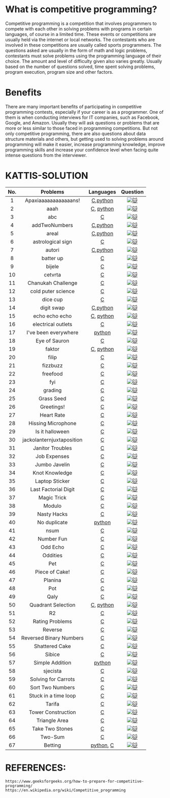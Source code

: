 # What is competitive programming?
Competitive programming is a competition that involves programmers to compete with each other in solving problems with programs in certain languages, of course in a limited time. These events or competitions are usually held via the internet or local networks. The contestants who are involved in these competitions are usually called sports programmers. The questions asked are usually in the form of math and logic problems, contestants must solve problems using the programming language of their choice. The amount and level of difficulty given also varies greatly. Usually based on the number of questions solved, time spent solving problems, program execution, program size and other factors.

# Benefits
There are many important benefits of participating in competitive programming contests, especially if your career is as a programmer. One of them is when conducting interviews for IT companies, such as Facebook, Google, and Amazon. Usually they will ask questions or problems that are more or less similar to those faced in programming competitions. But not only competitive programming, there are also questions about data structure materials and others, but getting used to solving problems around programming will make it easier, increase programming knowledge, improve programming skills and increase your confidence level when facing quite intense questions from the interviewer.


# KATTIS-SOLUTION
|No.|Problems|Languages|Question|
|:-:|:------:|:-------:|:------:|
|1|Apaxiaaaaaaaaaaaans!|[C](https://github.com/jon-brandy/kattis-prob-solving/blob/ec8e728ab02c702d147ae1a7304a95cf6b34ef26/Source-Code/Apaxiaaaaaaaaaaaans!.c),[python](https://github.com/jon-brandy/kattis-prob-solving/blob/ec8e728ab02c702d147ae1a7304a95cf6b34ef26/Source-Code/apaxiaaans.py)|[![:cat:](https://open.kattis.com/favicon)](https://open.kattis.com/problems/apaxiaaans)|
|2|aaah|[C](https://github.com/jon-brandy/kattis-prob-solving/blob/ec8e728ab02c702d147ae1a7304a95cf6b34ef26/Source-Code/aaah.c), [python](https://github.com/jon-brandy/kattis-prob-solving/blob/ec8e728ab02c702d147ae1a7304a95cf6b34ef26/Source-Code/aaah.py)|[![:cat:](https://open.kattis.com/favicon)](https://open.kattis.com/problems/aaah)|
|3|abc|[C](https://github.com/jon-brandy/kattis-prob-solving/blob/157098882bb45af18efca1bc13c41e1a4df1bc44/Source-Code/abc.c)|[![:cat:](https://open.kattis.com/favicon)](https://open.kattis.com/problems/abc)|
|4|addTwoNumbers|[C](https://github.com/jon-brandy/kattis-prob-solving/blob/0bf0877892143424c5851c5f743c54175b7e823f/Source-Code/add-two-numbers.c),[python](https://github.com/jon-brandy/kattis-prob-solving/blob/e99171a07b75af5a6d4349154534fcf65e1867f2/Source-Code/addtwonumbers.py)|[![:cat:](https://open.kattis.com/favicon)](https://open.kattis.com/problems/addtwonumbers)|
|5|areal|[C](https://github.com/jon-brandy/kattis-prob-solving/blob/0bf0877892143424c5851c5f743c54175b7e823f/Source-Code/areal.c),[python](https://github.com/jon-brandy/kattis-prob-solving/blob/be2bf68365b825ef13b657ac63d13fa4fee5b28d/Source-Code/areal.py)|[![:cat:](https://open.kattis.com/favicon)](https://open.kattis.com/problems/areal)|
|6|astrological sign|[C](https://github.com/jon-brandy/kattis-prob-solving/blob/3387dae0b2c58ca985c119df507effe468832f32/Source-Code/astrologicalsign.c)|[![:cat:](https://open.kattis.com/favicon)](https://open.kattis.com/problems/astrologicalsign)|
|7|autori|[C](https://github.com/jon-brandy/kattis-prob-solving/blob/3387dae0b2c58ca985c119df507effe468832f32/Source-Code/autori.c),[python](https://github.com/jon-brandy/kattis-prob-solving/blob/3387dae0b2c58ca985c119df507effe468832f32/Source-Code/autori.py)|[![:cat:](https://open.kattis.com/favicon)](https://open.kattis.com/problems/autori)|
|8|batter up|[C](https://github.com/jon-brandy/kattis-prob-solving/blob/3387dae0b2c58ca985c119df507effe468832f32/Source-Code/batter-up.c)|[![:cat:](https://open.kattis.com/favicon)](https://open.kattis.com/problems/batterup)|
|9|bijele|[C](https://github.com/jon-brandy/kattis-prob-solving/blob/3387dae0b2c58ca985c119df507effe468832f32/Source-Code/bijele.c)|[![:cat:](https://open.kattis.com/favicon)](https://open.kattis.com/problems/bijele)|
|10|cetvrta|[C](https://github.com/jon-brandy/kattis-prob-solving/blob/3387dae0b2c58ca985c119df507effe468832f32/Source-Code/cetvrta.c)|[![:cat:](https://open.kattis.com/favicon)](https://open.kattis.com/problems/cetvrta)|
|11|Chanukah Challenge|[C](https://github.com/jon-brandy/kattis-prob-solving/blob/3387dae0b2c58ca985c119df507effe468832f32/Source-Code/chanukah.c)|[![:cat:](https://open.kattis.com/favicon)](https://open.kattis.com/problems/chanukah)|
|12|cold puter science|[C](https://github.com/jon-brandy/kattis-prob-solving/blob/3387dae0b2c58ca985c119df507effe468832f32/Source-Code/cold-puter-science.c)|[![:cat:](https://open.kattis.com/favicon)](https://open.kattis.com/problems/cold)|
|13|dice cup|[C](https://github.com/jon-brandy/kattis-prob-solving/blob/3387dae0b2c58ca985c119df507effe468832f32/Source-Code/dicecup.c)|[![:cat:](https://open.kattis.com/favicon)](https://open.kattis.com/problems/dicecup)|
|14|digit swap|[C](https://github.com/jon-brandy/kattis-prob-solving/blob/3387dae0b2c58ca985c119df507effe468832f32/Source-Code/digitswap.c),[python](https://github.com/jon-brandy/kattis-prob-solving/blob/db34bfe97738febe1a7d43d55bd0931089113fe1/Source-Code/digitswap.py)|[![:cat:](https://open.kattis.com/favicon)](https://open.kattis.com/problems/digitswap)|
|15|echo echo echo|[C](https://github.com/jon-brandy/kattis-prob-solving/blob/db34bfe97738febe1a7d43d55bd0931089113fe1/Source-Code/echo-echo-echo.c), [python](https://github.com/jon-brandy/kattis-prob-solving/blob/173a832062f571053a76c0f4c571263c17440b4c/Source-Code/echoechoecho.py)|[![:cat:](https://open.kattis.com/favicon)](https://open.kattis.com/problems/echoechoecho)|
|16|electrical outlets|[C](https://github.com/jon-brandy/kattis-prob-solving/blob/eaa9808f2810ec609e61e4a37b1bdcce22c9f9c0/Source-Code/electrical-outlets.c)|[![:cat:](https://open.kattis.com/favicon)](https://open.kattis.com/problems/electricaloutlets)|
|17|I've been everywhere|[python](https://github.com/jon-brandy/kattis-prob-solving/blob/eaa9808f2810ec609e61e4a37b1bdcce22c9f9c0/Source-Code/everywhere.py)|[![:cat:](https://open.kattis.com/favicon)](https://open.kattis.com/problems/everywhere)|
|18|Eye of Sauron|[C](https://github.com/jon-brandy/kattis-prob-solving/blob/eaa9808f2810ec609e61e4a37b1bdcce22c9f9c0/Source-Code/eyeofsauron.c)|[![:cat:](https://open.kattis.com/favicon)](https://open.kattis.com/problems/eyeofsauron)|
|19|faktor|[C](https://github.com/jon-brandy/kattis-prob-solving/blob/eaa9808f2810ec609e61e4a37b1bdcce22c9f9c0/Source-Code/faktor.c), [python](https://github.com/jon-brandy/kattis-prob-solving/blob/0d43e7425f527457ea2339b5dd747db71322b8b4/Source-Code/faktor.py)|[![:cat:](https://open.kattis.com/favicon)](https://open.kattis.com/problems/faktor)|
|20|filip|[C](https://github.com/jon-brandy/kattis-prob-solving/blob/eaa9808f2810ec609e61e4a37b1bdcce22c9f9c0/Source-Code/filip.c)|[![:cat:](https://open.kattis.com/favicon)](https://open.kattis.com/problems/filip)|
|21|fizzbuzz|[C](https://github.com/jon-brandy/kattis-prob-solving/blob/eaa9808f2810ec609e61e4a37b1bdcce22c9f9c0/Source-Code/fizzbuzz.c)|[![:cat:](https://open.kattis.com/favicon)](https://open.kattis.com/problems/fizzbuzz)|
|22|freefood|[C](https://github.com/jon-brandy/kattis-prob-solving/blob/eaa9808f2810ec609e61e4a37b1bdcce22c9f9c0/Source-Code/freefood.c)|[![:cat:](https://open.kattis.com/favicon)](https://open.kattis.com/problems/freefood)|
|23|fyi|[C](https://github.com/jon-brandy/kattis-prob-solving/blob/eaa9808f2810ec609e61e4a37b1bdcce22c9f9c0/Source-Code/fyi.c)|[![:cat:](https://open.kattis.com/favicon)](https://open.kattis.com/problems/fyi)|
|24|grading|[C](https://github.com/jon-brandy/kattis-prob-solving/blob/eaa9808f2810ec609e61e4a37b1bdcce22c9f9c0/Source-Code/grading.c)|[![:cat:](https://open.kattis.com/favicon)](https://open.kattis.com/problems/grading)|
|25|Grass Seed|[C](https://github.com/jon-brandy/kattis-prob-solving/blob/eaa9808f2810ec609e61e4a37b1bdcce22c9f9c0/Source-Code/grassseed.c)|[![:cat:](https://open.kattis.com/favicon)](https://open.kattis.com/problems/grassseed)|
|26|Greetings!|[C](https://github.com/jon-brandy/kattis-prob-solving/blob/eaa9808f2810ec609e61e4a37b1bdcce22c9f9c0/Source-Code/greetings2.c)|[![:cat:](https://open.kattis.com/favicon)](https://open.kattis.com/problems/greetings2)|
|27|Heart Rate|[C](https://github.com/jon-brandy/kattis-prob-solving/blob/eaa9808f2810ec609e61e4a37b1bdcce22c9f9c0/Source-Code/heartrate.c)|[![:cat:](https://open.kattis.com/favicon)](https://open.kattis.com/problems/heartrate)|
|28|Hissing Microphone|[C](https://github.com/jon-brandy/kattis-prob-solving/blob/16e6d1efc31af0cbc1a0f2ef5d41b4573bfa55bc/Source-Code/hissingmicrophone.c)|[![:cat:](https://open.kattis.com/favicon)](https://open.kattis.com/problems/hissingmicrophone)|
|29|Is it halloween|[C](https://github.com/jon-brandy/kattis-prob-solving/blob/6b33579cbd0d447bb130bc960f72618801899a74/Source-Code/isithalloween.c)|[![:cat:](https://open.kattis.com/favicon)](https://open.kattis.com/problems/isithalloween)|
|30|jackolanternjuxtaposition|[C](https://github.com/jon-brandy/kattis-prob-solving/blob/6b33579cbd0d447bb130bc960f72618801899a74/Source-Code/jackolanternjuxtaposition.c)|[![:cat:](https://open.kattis.com/favicon)](https://open.kattis.com/problems/jackolanternjuxtaposition)|
|31|Janitor Troubles|[C](https://github.com/jon-brandy/kattis-prob-solving/blob/6b33579cbd0d447bb130bc960f72618801899a74/Source-Code/janitortroubles.c)|[![:cat:](https://open.kattis.com/favicon)](https://open.kattis.com/problems/janitortroubles)|
|32|Job Expenses|[C](https://github.com/jon-brandy/kattis-prob-solving/blob/6b33579cbd0d447bb130bc960f72618801899a74/Source-Code/jobexpenses.c)|[![:cat:](https://open.kattis.com/favicon)](https://open.kattis.com/problems/jobexpenses)|
|33|Jumbo Javelin|[C](https://github.com/jon-brandy/kattis-prob-solving/blob/6b33579cbd0d447bb130bc960f72618801899a74/Source-Code/jumbojavelin.c)|[![:cat:](https://open.kattis.com/favicon)](https://open.kattis.com/problems/jumbojavelin)|
|34|Knot Knowledge|[C](https://github.com/jon-brandy/kattis-prob-solving/blob/6b33579cbd0d447bb130bc960f72618801899a74/Source-Code/knotknowledge.c)|[![:cat:](https://open.kattis.com/favicon)](https://open.kattis.com/problems/knotknowledge)|
|35|Laptop Sticker|[C](https://github.com/jon-brandy/kattis-prob-solving/blob/6b33579cbd0d447bb130bc960f72618801899a74/Source-Code/laptopsticker.c)|[![:cat:](https://open.kattis.com/favicon)](https://open.kattis.com/problems/laptopsticker)|
|36|Last Factorial Digit|[C](https://github.com/jon-brandy/kattis-prob-solving/blob/6b33579cbd0d447bb130bc960f72618801899a74/Source-Code/lastfactorialdigit.c)|[![:cat:](https://open.kattis.com/favicon)](https://open.kattis.com/problems/lastfactorialdigit)|
|37|Magic Trick|[C](https://github.com/jon-brandy/kattis-prob-solving/blob/6b33579cbd0d447bb130bc960f72618801899a74/Source-Code/magictrick.c)|[![:cat:](https://open.kattis.com/favicon)](https://open.kattis.com/problems/magictrick)|
|38|Modulo|[C](https://github.com/jon-brandy/kattis-prob-solving/blob/6b33579cbd0d447bb130bc960f72618801899a74/Source-Code/modulo.c)|[![:cat:](https://open.kattis.com/favicon)](https://open.kattis.com/problems/modulo)|
|39|Nasty Hacks|[C](https://github.com/jon-brandy/kattis-prob-solving/blob/6b33579cbd0d447bb130bc960f72618801899a74/Source-Code/nastyhacks.c)|[![:cat:](https://open.kattis.com/favicon)](https://open.kattis.com/problems/nastyhacks)|
|40|No duplicate|[python](https://github.com/jon-brandy/kattis-prob-solving/blob/6b33579cbd0d447bb130bc960f72618801899a74/Source-Code/nodup.py)|[![:cat:](https://open.kattis.com/favicon)](https://open.kattis.com/problems/nodup)|
|41|nsum|[C](https://github.com/jon-brandy/kattis-prob-solving/blob/6b33579cbd0d447bb130bc960f72618801899a74/Source-Code/nsum.c)|[![:cat:](https://open.kattis.com/favicon)](https://open.kattis.com/problems/nsum)|
|42|Number Fun|[C](https://github.com/jon-brandy/kattis-prob-solving/blob/6b33579cbd0d447bb130bc960f72618801899a74/Source-Code/numberfun.c)|[![:cat:](https://open.kattis.com/favicon)](https://open.kattis.com/problems/numberfun)|
|43|Odd Echo|[C](https://github.com/jon-brandy/kattis-prob-solving/blob/6b33579cbd0d447bb130bc960f72618801899a74/Source-Code/oddecho.c)|[![:cat:](https://open.kattis.com/favicon)](https://open.kattis.com/problems/oddecho)|
|44|Oddities|[C](https://github.com/jon-brandy/kattis-prob-solving/blob/6b33579cbd0d447bb130bc960f72618801899a74/Source-Code/oddities.c)|[![:cat:](https://open.kattis.com/favicon)](https://open.kattis.com/problems/oddities)|
|45|Pet|[C](https://github.com/jon-brandy/kattis-prob-solving/blob/6b33579cbd0d447bb130bc960f72618801899a74/Source-Code/pet.c)|[![:cat:](https://open.kattis.com/favicon)](https://open.kattis.com/problems/pet)|
|46|Piece of Cake!|[C](https://github.com/jon-brandy/kattis-prob-solving/blob/6b33579cbd0d447bb130bc960f72618801899a74/Source-Code/pieceofcake2.c)|[![:cat:](https://open.kattis.com/favicon)](https://open.kattis.com/problems/pieceofcake2)|
|47|Planina|[C](https://github.com/jon-brandy/kattis-prob-solving/blob/6b33579cbd0d447bb130bc960f72618801899a74/Source-Code/planina.c)|[![:cat:](https://open.kattis.com/favicon)](https://open.kattis.com/problems/planina)|
|48|Pot|[C](https://github.com/jon-brandy/kattis-prob-solving/blob/6b33579cbd0d447bb130bc960f72618801899a74/Source-Code/pot.c)|[![:cat:](https://open.kattis.com/favicon)](https://open.kattis.com/problems/pot)|
|49|Qaly|[C](https://github.com/jon-brandy/kattis-prob-solving/blob/6b33579cbd0d447bb130bc960f72618801899a74/Source-Code/qaly.c)|[![:cat:](https://open.kattis.com/favicon)](https://open.kattis.com/problems/qaly)|
|50|Quadrant Selection|[C](https://github.com/jon-brandy/kattis-prob-solving/blob/6b33579cbd0d447bb130bc960f72618801899a74/Source-Code/quadrant.c), [python](https://github.com/jon-brandy/kattis-prob-solving/blob/34c24c54f240dbcbf4e1a37cf47b791fca6c2b6d/Source-Code/quadrant.py)|[![:cat:](https://open.kattis.com/favicon)](https://open.kattis.com/problems/quadrant)|
|51|R2|[C](https://github.com/jon-brandy/kattis-prob-solving/blob/6b33579cbd0d447bb130bc960f72618801899a74/Source-Code/r2.c)|[![:cat:](https://open.kattis.com/favicon)](https://open.kattis.com/problems/r2)|
|52|Rating Problems|[C](https://github.com/jon-brandy/kattis-prob-solving/blob/6b33579cbd0d447bb130bc960f72618801899a74/Source-Code/ratingproblems.c)|[![:cat:](https://open.kattis.com/favicon)](https://open.kattis.com/problems/ratingproblems)|
|53|Reverse|[C](https://github.com/jon-brandy/kattis-prob-solving/blob/6b33579cbd0d447bb130bc960f72618801899a74/Source-Code/reverse.c)|[![:cat:](https://open.kattis.com/favicon)](https://open.kattis.com/problems/ofugsnuidhttps://open.kattis.com/problems/ofugsnuid)|
|54|Reversed Binary Numbers|[C](https://github.com/jon-brandy/kattis-prob-solving/blob/6b33579cbd0d447bb130bc960f72618801899a74/Source-Code/reversebinary.c)|[![:cat:](https://open.kattis.com/favicon)](https://open.kattis.com/problems/reversebinary)|
|55|Shattered Cake|[C](https://github.com/jon-brandy/kattis-prob-solving/blob/6b33579cbd0d447bb130bc960f72618801899a74/Source-Code/shatteredcake.c)|[![:cat:](https://open.kattis.com/favicon)](https://open.kattis.com/problems/shatteredcake)|
|56|Sibice|[C](https://github.com/jon-brandy/kattis-prob-solving/blob/6b33579cbd0d447bb130bc960f72618801899a74/Source-Code/sibice.c)|[![:cat:](https://open.kattis.com/favicon)](https://open.kattis.com/problems/sibice)|
|57|Simple Addition|[python](https://github.com/jon-brandy/kattis-prob-solving/blob/6b33579cbd0d447bb130bc960f72618801899a74/Source-Code/simpleaddition.py)|[![:cat:](https://open.kattis.com/favicon)](https://open.kattis.com/problems/simpleaddition)|
|58|sjecista|[C](https://github.com/jon-brandy/kattis-prob-solving/blob/6b33579cbd0d447bb130bc960f72618801899a74/Source-Code/sjecista.c)|[![:cat:](https://open.kattis.com/favicon)](https://open.kattis.com/problems/sjecista)|
|59|Solving for Carrots|[C](https://github.com/jon-brandy/kattis-prob-solving/blob/6b33579cbd0d447bb130bc960f72618801899a74/Source-Code/solving-for-carrots.c)|[![:cat:](https://open.kattis.com/favicon)](https://open.kattis.com/problems/carrots)|
|60|Sort Two Numbers|[C](https://github.com/jon-brandy/kattis-prob-solving/blob/6b33579cbd0d447bb130bc960f72618801899a74/Source-Code/sorttwonumbers.c)|[![:cat:](https://open.kattis.com/favicon)](https://open.kattis.com/problems/sorttwonumbers)|
|61|Stuck in a time loop|[C](https://github.com/jon-brandy/kattis-prob-solving/blob/6b33579cbd0d447bb130bc960f72618801899a74/Source-Code/stuck-in-a-time-loop.c)|[![:cat:](https://open.kattis.com/favicon)](https://open.kattis.com/problems/timeloop)|
|62|Tarifa|[C](https://github.com/jon-brandy/kattis-prob-solving/blob/6b33579cbd0d447bb130bc960f72618801899a74/Source-Code/tarifa.c)|[![:cat:](https://open.kattis.com/favicon)](https://open.kattis.com/problems/tarifa)|
|63|Tower Construction|[C](https://github.com/jon-brandy/kattis-prob-solving/blob/6b33579cbd0d447bb130bc960f72618801899a74/Source-Code/tornbygge.c)|[![:cat:](https://open.kattis.com/favicon)](https://open.kattis.com/problems/tornbygge)|
|64|Triangle Area|[C](https://github.com/jon-brandy/kattis-prob-solving/blob/6b33579cbd0d447bb130bc960f72618801899a74/Source-Code/triarea.c)|[![:cat:](https://open.kattis.com/favicon)](https://open.kattis.com/problems/triarea)|
|65|Take Two Stones|[C](https://github.com/jon-brandy/kattis-prob-solving/blob/6b33579cbd0d447bb130bc960f72618801899a74/Source-Code/twostones.c)|[![:cat:](https://open.kattis.com/favicon)](https://open.kattis.com/problems/twostones)|
|66|Two-Sum|[C](https://github.com/jon-brandy/kattis-prob-solving/blob/6b33579cbd0d447bb130bc960f72618801899a74/Source-Code/twosum.c)|[![:cat:](https://open.kattis.com/favicon)](https://open.kattis.com/problems/twosum)|
|67|Betting|[python](https://github.com/jon-brandy/kattis-prob-solving/blob/6b33579cbd0d447bb130bc960f72618801899a74/Source-Code/betting.py), [C](https://github.com/jon-brandy/kattis-prob-solving/blob/6b33579cbd0d447bb130bc960f72618801899a74/Source-Code/betting.c)|[![:cat:](https://open.kattis.com/favicon)](https://open.kattis.com/problems/betting)|

# REFERENCES:
```
https://www.geeksforgeeks.org/how-to-prepare-for-competitive-programming/
https://en.wikipedia.org/wiki/Competitive_programming
```
